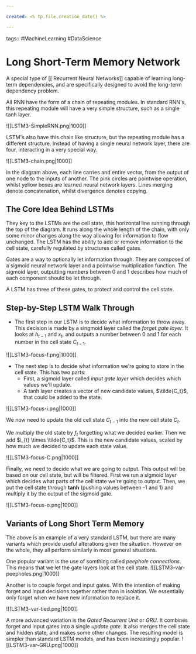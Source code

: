 ```yaml
---

created: <% tp.file.creation_date() %>

---
```

tags:: #MachineLearning #DataScience 

# Long Short-Term Memory Network

A special type of [[ Recurrent Neural Networks]] capable of learning long-term dependencies, and are specifically designed to avoid the long-term dependency problem.

All RNN have the form of a chain of repeating modules. In standard RNN's, this repeating module will have a very simple structure, such as a single tanh layer.

![[LSTM3-SimpleRNN.png|1000]]

LSTM's also have this chain like structure, but the repeating module has a different structure. Instead of having a single neural network layer, there are four, interacting in a very special way.

![[LSTM3-chain.png|1000]]

In the diagram above, each line carries and entire vector, from the output of one node to the inputs of another. The pink circles are pointwise operation, whilst yellow boxes are learned neural network layers. Lines merging denote concatenation, whilst divergence denotes copying.

## The Core Idea Behind LSTMs

They key to the LSTMs are the cell state, this horizontal line running through the top of the diagram. It runs along the whole length of the chain, with only some minor changes along the way allowing for information to flow unchanged. The LSTM has the ability to add or remove information to the cell state, carefully regulated by structures called gates. 

Gates are a way to optionally let information through. They are composed of a sigmoid neural network layer and a pointwise multiplication function. The sigmoid layer, outputting numbers between 0 and 1 describes how much of each component should be let through.

A LSTM has three of these gates, to protect and control the cell state.

## Step-by-Step LSTM Walk Through

* The first step in our LSTM is to decide what information to throw away. This decision is made by a singmoid layer called the *forget gate layer*. It looks at $h_{t-1}$ and $x_t$, and outputs a number between 0 and 1 for each number in the cell state $C_{t-1}$. 

![[LSTM3-focus-f.png|1000]]

* The next step is to decide what information we're going to store in the cell state. This has two parts:
	* First, a sigmoid layer called *input gate layer* which decides which values we'll update.
	* A tanh layer creates a vector of new candidate values, $\tilde{C_t}$, that could be added to the state.

![[LSTM3-focus-i.png|1000]]

We now need to update the old cell state $C_{t-1}$ into the new cell state $C_t$.

We multiply the old state by $f_t$ forgetting what we decided earlier. Then we add $i_{t} \times \tilde{C_t}$. This is the new candidate values, scaled by how much we decided to update each state value.

![[LSTM3-focus-C.png|1000]]

Finally, we need to decide what we are going to output. This output will be based on our cell state, but will be filtered. First we run a sigmoid layer which decides what parts of the cell state we're going to output. Then, we put the cell state through **tanh** (pushing values between -1 and 1) and multiply it by the output of the sigmoid gate. 

![[LSTM3-focus-o.png|1000]]

## Variants of Long Short Term Memory

The above is an example of a very standard LSTM, but there are many variants which provide useful alterations given the situation. However on the whole, they all perform similarly in most general situations.

One popular variant is the use of somthing called *peephole connections*. This means that we let the gate layers look at the cell state.
![[LSTM3-var-peepholes.png|1000]]

Another is to couple forget and input gates. With the intention of making forget and input decisions together rather than in isolation. We essentially only forget when we have new information to replace it.

![[LSTM3-var-tied.png|1000]]

A more advanced variation is the *Gated Recurrent Unit* or *GRU*. It combines forget and input gates into a single *update gate*. It also merges the cell state and hidden state, and makes some other changes. The resulting model is simpler than standard LSTM models, and has been increasingly popular.
![[LSTM3-var-GRU.png|1000]]

